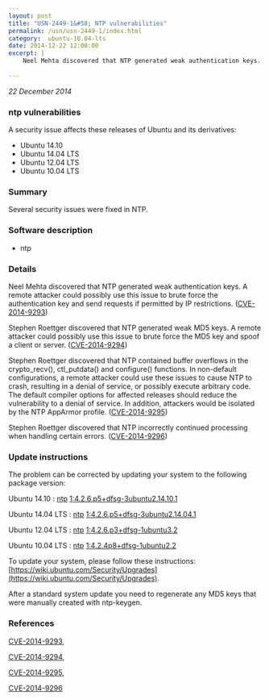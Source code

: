 ```yaml
---
layout: post
title: "USN-2449-1&#58; NTP vulnerabilities"
permalink: /usn/usn-2449-1/index.html
category:  ubuntu-10.04-lts
date: 2014-12-22 12:00:00
excerpt: |
    Neel Mehta discovered that NTP generated weak authentication keys. A remote attacker could possibly use this issue to brute force the authentication key and send requests if permitted by IP restrictions. ([CVE-2014-9293](http://people.ubuntu.com/~ubuntu-security/cve/CVE-2014-9293))
    
--- 
```

 
 

*22 December 2014*

### ntp vulnerabilities

A security issue affects these releases of Ubuntu and its derivatives:

* Ubuntu 14.10
* Ubuntu 14.04 LTS
* Ubuntu 12.04 LTS
* Ubuntu 10.04 LTS

### Summary

Several security issues were fixed in NTP. 

### Software description

* ntp 

### Details

Neel Mehta discovered that NTP generated weak authentication keys. A remote attacker could possibly use this issue to brute force the authentication key and send requests if permitted by IP restrictions. ([CVE-2014-9293](http://people.ubuntu.com/~ubuntu-security/cve/CVE-2014-9293))

Stephen Roettger discovered that NTP generated weak MD5 keys. A remote attacker could possibly use this issue to brute force the MD5 key and spoof a client or server. ([CVE-2014-9294](http://people.ubuntu.com/~ubuntu-security/cve/CVE-2014-9294))

Stephen Roettger discovered that NTP contained buffer overflows in the crypto_recv(), ctl_putdata() and configure() functions. In non-default configurations, a remote attacker could use these issues to cause NTP to crash, resulting in a denial of service, or possibly execute arbitrary code. The default compiler options for affected releases should reduce the vulnerability to a denial of service. In addition, attackers would be isolated by the NTP AppArmor profile. ([CVE-2014-9295](http://people.ubuntu.com/~ubuntu-security/cve/CVE-2014-9295))

Stephen Roettger discovered that NTP incorrectly continued processing when handling certain errors. ([CVE-2014-9296](http://people.ubuntu.com/~ubuntu-security/cve/CVE-2014-9296)) 

### Update instructions

The problem can be corrected by updating your system to the following package version:

Ubuntu 14.10
 : [ntp](https://launchpad.net/ubuntu/+source/ntp) <span> [1:4.2.6.p5+dfsg-3ubuntu2.14.10.1](https://launchpad.net/ubuntu/+source/ntp/1:4.2.6.p5+dfsg-3ubuntu2.14.10.1) </span> 

Ubuntu 14.04 LTS
 : [ntp](https://launchpad.net/ubuntu/+source/ntp) <span> [1:4.2.6.p5+dfsg-3ubuntu2.14.04.1](https://launchpad.net/ubuntu/+source/ntp/1:4.2.6.p5+dfsg-3ubuntu2.14.04.1) </span> 

Ubuntu 12.04 LTS
 : [ntp](https://launchpad.net/ubuntu/+source/ntp) <span> [1:4.2.6.p3+dfsg-1ubuntu3.2](https://launchpad.net/ubuntu/+source/ntp/1:4.2.6.p3+dfsg-1ubuntu3.2) </span> 

Ubuntu 10.04 LTS
 : [ntp](https://launchpad.net/ubuntu/+source/ntp) <span> [1:4.2.4p8+dfsg-1ubuntu2.2](https://launchpad.net/ubuntu/+source/ntp/1:4.2.4p8+dfsg-1ubuntu2.2) </span> 

To update your system, please follow these instructions: [https://wiki.ubuntu.com/Security/Upgrades](https://wiki.ubuntu.com/Security/Upgrades).

After a standard system update you need to regenerate any MD5 keys that were manually created with ntp-keygen. 

### References

 
 [CVE-2014-9293](http://people.ubuntu.com/~ubuntu-security/cve/CVE-2014-9293), 

 [CVE-2014-9294](http://people.ubuntu.com/~ubuntu-security/cve/CVE-2014-9294), 

 [CVE-2014-9295](http://people.ubuntu.com/~ubuntu-security/cve/CVE-2014-9295), 

 [CVE-2014-9296](http://people.ubuntu.com/~ubuntu-security/cve/CVE-2014-9296)
 

